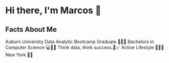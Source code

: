 # Hi there, I'm Marcos 👋


## Facts About Me
 Auburn University Data Analytic Bootcamp Graduate 👨🏽‍🎓
 Bachelors in Computer Science 💻👨‍🔬
 Think data, think success.🧠📈
 Active Lifestyle 🏋️‍♂️🥊
 New York 🗽🍎
<!--
**marcosx1099/marcosx1099** is a ✨ _special_ ✨ repository because its `README.md` (this file) appears on your GitHub profile.

Here are some ideas to get you started:

- 🔭 I’m currently working on ...
- 🌱 I’m currently learning ...
- 👯 I’m looking to collaborate on ...
- 🤔 I’m looking for help with ...
- 💬 Ask me about ..
- 📫 How to reach me: ...
- 😄 Pronouns: ...
- ⚡ Fun fact: ...
-->
